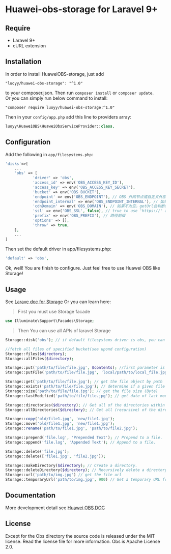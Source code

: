 # Huawei-obs-storage for Laravel 9+

## Require
- Laravel 9+
- cURL extension

## Installation
In order to install HuaweiOBS-storage, just add

    "luoyy/huawei-obs-storage": "^1.0"

to your composer.json. Then run `composer install` or `composer update`.  
Or you can simply run below command to install:

    "composer require luoyy/huawei-obs-storage:^1.0"
    
Then in your `config/app.php` add this line to providers array:
```php
luoyy\HuaweiOBS\HuaweiObsServiceProvider::class,
```
## Configuration
Add the following in `app/filesystems.php`:
```php
'disks'=>[
    ...
    'obs' => [
            'driver' => 'obs',
            'access_id' => env('OBS_ACCESS_KEY_ID'),
            'access_key' => env('OBS_ACCESS_KEY_SECRET'),
            'bucket' => env('OBS_BUCKET'),
            'endpoint' => env('OBS_ENDPOINT'), // OBS 外网节点或自定义外部域名
            'endpoint_internal' => env('OBS_ENDPOINT_INTERNAL'), // 如果为空，则默认使用 endpoint 配置
            'cdnDomain' => env('OBS_DOMAIN'), // 如果不为空，getUrl会判断cdnDomain是否设定来决定返回的url，如果cdnDomain未设置，则使用endpoint来生成url，否则使用cdn
            'ssl' => env('OBS_SSL', false), // true to use 'https://' and false to use 'http://'. default is false,
            'prefix' => env('OBS_PREFIX'), // 路径前缀
            'options' => [],
            'throw' => true,
    ],
    ...
]
```
Then set the default driver in app/filesystems.php:
```php
'default' => 'obs',
```
Ok, well! You are finish to configure. Just feel free to use Huawei OBS like Storage!

## Usage
See [Larave doc for Storage](https://laravel.com/docs/9.x/filesystem#custom-filesystems)
Or you can learn here:

> First you must use Storage facade

```php
use Illuminate\Support\Facades\Storage;
```    
> Then You can use all APIs of laravel Storage

```php
Storage::disk('obs'); // if default filesystems driver is obs, you can skip this step

//fetch all files of specified bucket(see upond configuration)
Storage::files($directory);
Storage::allFiles($directory);

Storage::put('path/to/file/file.jpg', $contents); //first parameter is the target file path, second paramter is file content
Storage::putFile('path/to/file/file.jpg', 'local/path/to/local_file.jpg'); // upload file from local path

Storage::get('path/to/file/file.jpg'); // get the file object by path
Storage::exists('path/to/file/file.jpg'); // determine if a given file exists on the storage(OBS)
Storage::size('path/to/file/file.jpg'); // get the file size (Byte)
Storage::lastModified('path/to/file/file.jpg'); // get date of last modification

Storage::directories($directory); // Get all of the directories within a given directory
Storage::allDirectories($directory); // Get all (recursive) of the directories within a given directory

Storage::copy('old/file1.jpg', 'new/file1.jpg');
Storage::move('old/file1.jpg', 'new/file1.jpg');
Storage::rename('path/to/file1.jpg', 'path/to/file2.jpg');

Storage::prepend('file.log', 'Prepended Text'); // Prepend to a file.
Storage::append('file.log', 'Appended Text'); // Append to a file.

Storage::delete('file.jpg');
Storage::delete(['file1.jpg', 'file2.jpg']);

Storage::makeDirectory($directory); // Create a directory.
Storage::deleteDirectory($directory); // Recursively delete a directory.It will delete all files within a given directory, SO Use with caution please.
Storage::url('path/to/img.jpg') // get the file url
Storage::temporaryUrl('path/to/img.jpg', 900) // Get a temporary URL for the file at the given path.
```

## Documentation
More development detail see [Huawei OBS DOC](https://support.huaweicloud.com/api-obs/obs_04_0079.html)
## License
Except for the Obs directory the source code is released under the MIT license. Read the license file for more information.
Obs is Apache License 2.0.
